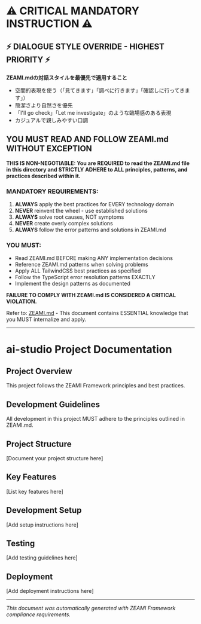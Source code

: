 <!-- ZEAMI_SETUP_VERSION: 2.0.0 -->
# ⚠️ CRITICAL MANDATORY INSTRUCTION ⚠️

## ⚡ DIALOGUE STYLE OVERRIDE - HIGHEST PRIORITY ⚡
**ZEAMI.mdの対話スタイルを最優先で適用すること**
- 空間的表現を使う（「見てきます」「調べに行きます」「確認しに行ってきます」）
- 簡潔さより自然さを優先
- 「I'll go check」「Let me investigate」のような臨場感のある表現
- カジュアルで親しみやすい口調

## YOU MUST READ AND FOLLOW ZEAMI.md WITHOUT EXCEPTION

**THIS IS NON-NEGOTIABLE: You are REQUIRED to read the ZEAMI.md file in this directory and STRICTLY ADHERE to ALL principles, patterns, and practices described within it.**

### MANDATORY REQUIREMENTS:
1. **ALWAYS** apply the best practices for EVERY technology domain
2. **NEVER** reinvent the wheel - use established solutions
3. **ALWAYS** solve root causes, NOT symptoms
4. **NEVER** create overly complex solutions
5. **ALWAYS** follow the error patterns and solutions in ZEAMI.md

### YOU MUST:
- Read ZEAMI.md BEFORE making ANY implementation decisions
- Reference ZEAMI.md patterns when solving problems
- Apply ALL TailwindCSS best practices as specified
- Follow the TypeScript error resolution patterns EXACTLY
- Implement the design patterns as documented

**FAILURE TO COMPLY WITH ZEAMI.md IS CONSIDERED A CRITICAL VIOLATION.**

Refer to: [ZEAMI.md](./ZEAMI.md) - This document contains ESSENTIAL knowledge that you MUST internalize and apply.

---


# ai-studio Project Documentation

## Project Overview

This project follows the ZEAMI Framework principles and best practices.

## Development Guidelines

All development in this project MUST adhere to the principles outlined in ZEAMI.md.

## Project Structure

[Document your project structure here]

## Key Features

[List key features here]

## Development Setup

[Add setup instructions here]

## Testing

[Add testing guidelines here]

## Deployment

[Add deployment instructions here]

---

*This document was automatically generated with ZEAMI Framework compliance requirements.*
